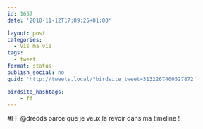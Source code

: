 ```yaml
---
id: 1657
date: '2010-11-12T17:09:25+01:00'

layout: post
categories:
  - Vis ma vie
tags:
  - tweet
format: status
publish_social: no
guid: 'http://tweets.local/?birdsite_tweet=3132267400527872'

birdsite_hashtags:
    - ff
---
```


\#FF @dredds parce que je veux la revoir dans ma timeline !
